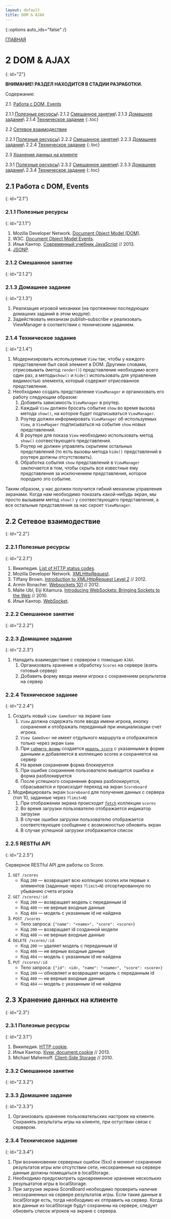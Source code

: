 ```yaml
---
layout: default
title: DOM & AJAX
---
```


{::options auto_ids="false" /}

[ГЛАВНАЯ](/)

# 2 DOM & AJAX
{: id="2"}

**ВНИМАНИЕ! РАЗДЕЛ НАХОДИТСЯ В СТАДИИ РАЗРАБОТКИ.**

Содержание:

2.1. [Работа с DOM, Events](#2.1)

2.1.1 [Полезные ресурсы](#2.1.1)\\
2.1.2 [Смешанное занятие](#2.1.2)\\
2.1.3 [Домашнее задание](#2.1.3)\\
2.1.4 [Техническое задание](#2.1.4)
{:.toc}

2.2 [Сетевое взаимодествие](#2.2)

2.2.1 [Полезные ресурсы](#2.2.1)\\
2.2.2 [Смешанное занятие](#2.2.2)\\
2.2.3 [Домашнее задание](#2.2.3)\\
2.2.4 [Техническое задание](#2.2.4)
{:.toc}

2.3 [Хранение данных на клиенте](#2.3)

2.3.1 [Полезные ресурсы](#2.3.1)\\
2.3.2 [Смешанное занятие](#2.3.2)\\
2.3.3 [Домашнее задание](#2.3.3)\\
2.3.4 [Техническое задание](#2.3.4)
{:.toc}

## 2.1 Работа с DOM, Events
{: id="2.1"}

### 2.1.1 Полезные ресурсы
{: id="2.1.1"}

1. Mozilla Developer Network. [Document Object Model (DOM)](https://developer.mozilla.org/en/docs/DOM).
2. W3C. [Document Object Model Events](http://www.w3.org/TR/DOM-Level-2-Events/events.html).
3. Илья Кантор. [Современный учебник JavaScript](http://learn.javascript.ru) // 2013.
4. [JSONP](http://www.json-p.org).


### 2.1.2 Смешанное занятие
{: id="2.1.2"}

### 2.1.3 Домашнее задание
{: id="2.1.3"}

1. Реализация игровой механики (на протяжении последующих домашних заданий в этом модуле).
2. Задействовать механизм publish–subscribe и реализовать ViewManager в соответствии с техническим заданием.

### 2.1.4 Техническое задание
{: id="2.1.4"}

1. Модернизировать используемые `View` так, чтобы у каждого представления был свой элемент в DOM. Другими словами, отрисовывать (метод `render()`) представление необходимо всего один раз, а методы`show()` и `hide()` использовать для управления видимостью элемента, который содержит отрисованное представление.
2. Необходимо создать представление `ViewManager` и организовать его работу следующим образом:
    1. Добавить зависимость `ViewManager` в роутер.
    2. Каждый `View` должен бросать событие `show` во время вызова метода `show()`, на которое будет подписываться `ViewManager`.
    3. Роутер должен информировать `ViewManager` об используемых `View`, а `ViewMagaer` подписываться на событие `show` новых представлений.
    4. В роутере для показа `View` необходимо использовать метод `show()` соотвествующего представления.
    5. Роутер не должен управлять скрытием остальных представлений (то есть вызовы метода `hide()` представлений в роутере должны отсутствовать).
    6. Обработка события `show` представлений в `ViewManager` заключается в том, чтобы скрыть все известные ему представления за исключением представления, которое породило это событие.

Таким образом, у нас должен получится гибкий механизм управления экранами. Когда нам необходимо показать какой-нибудь экран, мы просто вызываем метод `show()` у соотвествующего представления, а все остальные представления за нас скроет `ViewManager`.

## 2.2 Сетевое взаимодествие
{: id="2.2"}

### 2.2.1 Полезные ресурсы
{: id="2.2.1"}

1. Википедия. [List of HTTP status codes](http://en.wikipedia.org/wiki/HTTP_status_code).
2. Mozilla Developer Network. [XMLHttpRequest](https://developer.mozilla.org/en-US/docs/Web/API/XMLHttpRequest).
3. Tiffany Brown. [Introduction to XMLHttpRequest Level 2](http://dev.opera.com/articles/view/xhr2/) // 2012.
3. Armin Ronacher. [Websockets 101](http://lucumr.pocoo.org/2012/9/24/websockets-101/) // 2012.
4. Malte Ubl, Eiji Kitamura. [Introducing WebSockets: Bringing Sockets to the Web](http://www.html5rocks.com/en/tutorials/websockets/basics/) // 2010.
5. Илья Кантор. [WebSocket](http://learn.javascript.ru/websockets).

### 2.2.2 Смешанное занятие
{: id="2.2.2"}

### 2.2.3 Домашнее задание
{: id="2.2.3"}

1. Наладить взаимодествие с сервером с помощью `AJAX`.
    1. Организовать хранение и обработку `Scores` на сервере (взять готовый сервер)
    2. Добавить форму ввода имени игрока с сохранением результатов на сервер

### 2.2.4 Техническое задание
{: id="2.2.4"}

1. Создать новый `view GameOver` на экране `Game`
    1. `View` должна содержать поле ввода имени игрока, кнопку сохранения и отображать переданный при инициализации счет игрока.
    2. `View GameOver` не имеет отдульного маршрута и отображатеся только через экран `Game`
    2. При [`сабмите формы`](http://learn.javascript.ru/forms-methods) создается [`модель score`](http://backbonejs.org/#Collection-create) с указанными в форме данными и добавляется в коллекцию scores и сохраняется на сервер
    3. На время сохранения форма блокируется
    4. При ошибке сохранения пользователю выводится ошибка и форма разблокируется
    5. После успешного сохранения форма разблокируется, сбрасывается и происходит переход на экран `Scoreboard`
2. Модифицировать экран `Scoreboard` для получения данных с сервера (топ 10, заданные через `?limit=N`)
    1. При отображении экрана происходит [`fetch`](http://backbonejs.org/#Collection-fetch) коллекции `scores`
    2. Во время загрузки пользователю отображается индикатор загрузки
    3. В случае ошибки загрузки пользователю отображается соответствующее сообщение с возможностью обновить экран
    4. В случае успешной загрузки отображается список

### 2.2.5 RESTful API
{: id="2.2.5"}

Серверное RESTful API для работы со Score.

1. `GET /scores`
    + Код `200` — возвращает всю коллкцию scores или первые x элементов (заданные через `?limit=N`) отсортированную по убыванию счета игрока
2. `GET /scores/:id`
    + Код `200` — возвращает модель с переданным id
    + Код `400` — не верные входные данные
    + Код `404` — модель с указанным id не найдена
3. `POST /scores`
    + Тело запроса: `{"name": "<name>", "score": <score>}`
    + Код `200` — возвращает id созданной модели
    + Код `400` — не верные входные данные
4. `DELETE /scores/:id`
    + Код `200` — удаляет модель с переданным id
    + Код `400` — не верные входные данные
    + Код `404` — модель с указанным id не найдена
5. `PUT /scores/:id`
    + Тело запроса: `{"id": <id>, "name": "<name>", "score": <score>}`
    + Код `200` — обновляет и возвращает модель с переданным id
    + Код `400` — не верные входные данные
    + Код `404` — модель с указанным id не найдена

## 2.3 Хранение данных на клиенте
{: id="2.3"}

### 2.3.1 Полезные ресурсы
{: id="2.3.1"}

1. Википедия. [HTTP cookie](http://ru.wikipedia.org/wiki/HTTP_cookie).
2. Илья Кантор. [Куки, document.cookie](http://learn.javascript.ru/cookie) // 2013.
3. Michael Mahemoff. [Client-Side Storage](http://www.html5rocks.com/en/tutorials/offline/storage) // 2010.

### 2.3.2 Смешанное занятие
{: id="2.3.2"}

### 2.3.3 Домашнее задание
{: id="2.3.3"}

1. Организовать хранение пользовательских настроек на клиенте. Сохранять результаты игры на клиенте, при остуствии связи с сервером.

### 2.3.4 Техническое задание
{: id="2.3.4"}

1. При возникновении серверных ошибок (5хх) в момент сохранения результатов игры или отсутствии сети, несохраненные на сервере данные должны помещаться в localStorage.
2. Необходимо предусмотреть одновременное хранение нескольких резульататов игры в localStorage.
3. При загрузке экрана ScoreBoard необходимо проверить наличие несохраненных на сервере результатов игры. Если такие данные в localStorage есть, тогда необходимо их отправить на сервер. Когда все данные из localStorage будут сохранены на сервере, следует обновить список игроков на экране с сервера.
